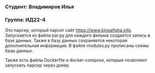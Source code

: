 ### Студент: Владимиров Илья


### Группа: ИД22-4


Это парсер, который парсит сайт https://www.kinoafisha.info. Запускается из файла par.py для каждого фильма создается запись
в базе данных. Также в базу данных сохраняется некоторая дополнительная информация. В файле modules.py прописаны схемы базы
данных.


Также есть файлы Dockerfile и docker-compose, которые позволяют запускать парсер через докер.
